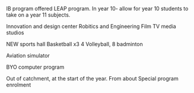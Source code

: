 IB program offered
LEAP program. In year 10- allow for year 10 students to take on a year 11 subjects.


Innovation and design center
Robitics and Engineering
Film TV media studios

NEW sports hall
Basketball x3 4 Volleyball, 8 badminton 

Aviation simulator

BYO computer program 

Out of catchment, at the start of the year. 
From about 
Special program enrolment

